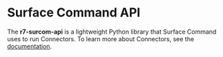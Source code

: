 # Surface Command API

The **r7-surcom-api** is a lightweight Python library that Surface Command uses to run Connectors. To learn more about Connectors, see the [documentation](https://docs.rapid7.com/surface-command/connectors).
